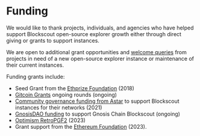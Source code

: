 # Funding

We would like to thank projects, individuals, and agencies who have helped support Blockscout open-source explorer growth either through direct giving or grants to support instances.&#x20;

We are open to additional grant opportunities and [welcome queries](https://discord.gg/XmNatGKbPS) from projects in need of a new open-source explorer instance or maintenance of their current instances.

Funding grants include:

* Seed Grant from the [Ethprize Foundation](http://ethprize.io/) (2018)
* [Gitcoin Grants](https://explorer.gitcoin.co/#/round/424/0x222ea76664ed77d18d4416d2b2e77937b76f0a35/0x222ea76664ed77d18d4416d2b2e77937b76f0a35-22) ongoing rounds (ongoing)
* [Community governance funding from Astar](https://forum.astar.network/t/blockscout-builders-program-application/1735) to support Blockscout instances for their networks (2021)
* [GnosisDAO funding](https://forum.gnosis.io/t/gip-54-should-gnosisdao-support-hosting-and-feature-updates-for-blockscout-explorer/5378/4) to support Gnosis Chain Blockscout (ongoing)
* [Optimism RetroPGF2](https://optimism.mirror.xyz/Upn\_LtV2-3SviXgX\_PE\_LyA7YI00jQyoM1yf55ltvvI) (2023)
* Grant support from the [Ethereum Foundation](../features/blockscout-2.0.md) (2023).
